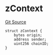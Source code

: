 # zContext
[Git Source](https://github.com/zeta-chain/protocol-contracts/blob/85c63250bc8c13c5a3bd590b50ea3b4d1c0d7388/contracts/zevm/interfaces/UniversalContract.sol)


```solidity
struct zContext {
    bytes origin;
    address sender;
    uint256 chainID;
}
```

